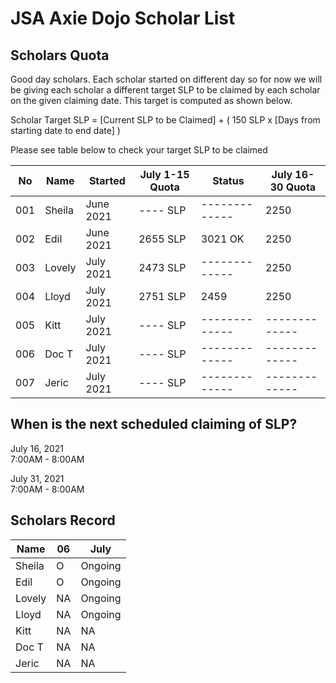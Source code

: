 # JSA Axie Dojo Scholar List



## Scholars Quota
Good day scholars. Each scholar started on different day so for now we will be giving each scholar a different target SLP to be claimed by each scholar on the given claiming date. This target is computed as shown below.  
  
Scholar Target SLP = [Current SLP to be Claimed] + ( 150 SLP x [Days from starting date to end date] )  
  
Please see table below to check your target SLP to be claimed

| No  | Name | Started  | July 1-15 Quota | Status | July 16-30 Quota |
| ------------- | ------------- | ------------- | ------------- | ------------- | ------------- |
| 001  | Sheila  | June 2021 | ---- SLP | ------------- | 2250 |
| 002  | Edil | June 2021 | 2655 SLP | 3021 OK | 2250 |
| 003  | Lovely  | July 2021 | 2473 SLP | ------------- | 2250 |
| 004  | Lloyd | July 2021 | 2751 SLP | 2459 | 2250 |
| 005  | Kitt | July 2021 | ---- SLP | ------------- | ------------- |
| 006  | Doc T | July 2021 | ---- SLP | ------------- | ------------- |
| 007  | Jeric | July 2021 | ---- SLP | ------------- | ------------- |

## When is the next scheduled claiming of SLP?
July 16, 2021  
7:00AM - 8:00AM  
  
July 31, 2021  
7:00AM - 8:00AM

## Scholars Record
| Name  | 06 | July  |
| ------------- | ------------- | ------------- |
| Sheila  | O  | Ongoing |
| Edil  | O | Ongoing |
| Lovely  | NA  | Ongoing |
| Lloyd  | NA  | Ongoing |
| Kitt  | NA  | NA |
| Doc T | NA  | NA |
| Jeric | NA  | NA |
  
